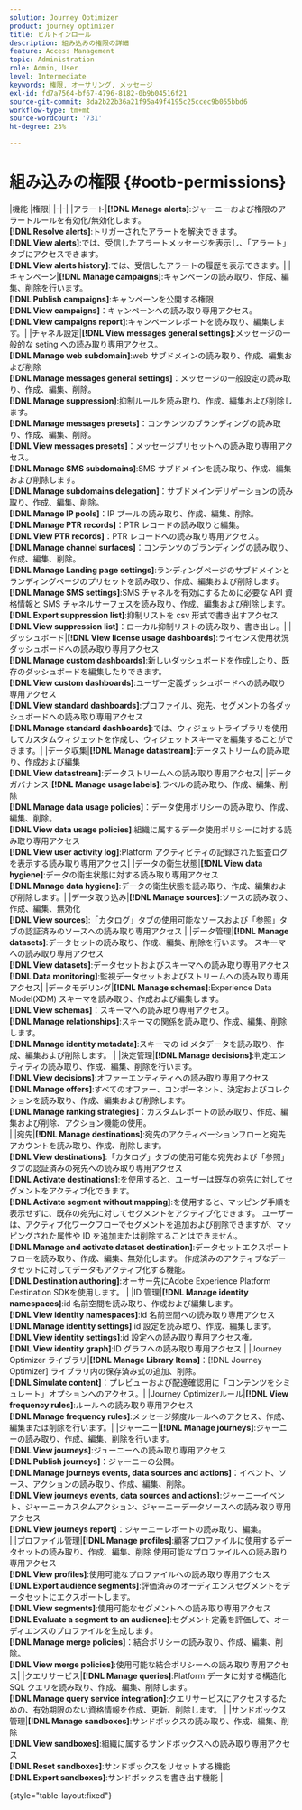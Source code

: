 ```yaml
---
solution: Journey Optimizer
product: journey optimizer
title: ビルトインロール
description: 組み込みの権限の詳細
feature: Access Management
topic: Administration
role: Admin, User
level: Intermediate
keywords: 権限, オーサリング, メッセージ
exl-id: fd7a7564-bf67-4796-8182-0b9b04516f21
source-git-commit: 8da2b22b36a21f95a49f4195c25ccec9b055bbd6
workflow-type: tm+mt
source-wordcount: '731'
ht-degree: 23%

---
```


# 組み込みの権限 {#ootb-permissions}

|機能 |権限| |-|-| |アラート|**[!DNL Manage alerts]**:ジャーニーおよび権限のアラートルールを有効化/無効化します。</br>**[!DNL Resolve alerts]**:トリガーされたアラートを解決できます。</br>**[!DNL View alerts]**:では、受信したアラートメッセージを表示し、「アラート」タブにアクセスできます。 </br>**[!DNL View alerts history]**:では、受信したアラートの履歴を表示できます。| |キャンペーン|**[!DNL Manage campaigns]**:キャンペーンの読み取り、作成、編集、削除を行います。</br>**[!DNL Publish campaigns]**:キャンペーンを公開する権限&#x200B;</br>**[!DNL View campaigns]**：キャンペーンへの読み取り専用アクセス。</br>**[!DNL View campaigns report]**:キャンペーンレポートを読み取り、編集します。| |チャネル設定|**[!DNL View messages general settings]**:メッセージの一般的な seting への読み取り専用アクセス。</br>**[!DNL Manage web subdomain]**:web サブドメインの読み取り、作成、編集および削除</br>**[!DNL Manage messages general settings]**：メッセージの一般設定の読み取り、作成、編集、削除。</br>**[!DNL Manage suppression]**:抑制ルールを読み取り、作成、編集および削除します。</br>**[!DNL Manage messages presets]**：コンテンツのブランディングの読み取り、作成、編集、削除。</br>**[!DNL View messages presets]**：メッセージプリセットへの読み取り専用アクセス。</br>**[!DNL Manage SMS subdomains]**:SMS サブドメインを読み取り、作成、編集および削除します。</br>**[!DNL Manage subdomains delegation]**：サブドメインデリゲーションの読み取り、作成、編集、削除。</br>**[!DNL Manage IP pools]**：IP プールの読み取り、作成、編集、削除。</br>**[!DNL Manage PTR records]**：PTR レコードの読み取りと編集。</br>**[!DNL View PTR records]**：PTR レコードへの読み取り専用アクセス。</br>**[!DNL Manage channel surfaces]**：コンテンツのブランディングの読み取り、作成、編集、削除。</br>**[!DNL Manage Landing page settings]**:ランディングページのサブドメインとランディングページのプリセットを読み取り、作成、編集および削除します。</br>**[!DNL Manage SMS settings]**:SMS チャネルを有効にするために必要な API 資格情報と SMS チャネルサーフェスを読み取り、作成、編集および削除します。</br>**[!DNL Export suppression list]**:抑制リストを csv 形式で書き出すアクセス&#x200B;</br>**[!DNL View suppression list]**：ローカル抑制リストの読み取り、書き出し。| |ダッシュボード|**[!DNL View license usage dashboards]**:ライセンス使用状況ダッシュボードへの読み取り専用アクセス</br>**[!DNL Manage custom dashboards]**:新しいダッシュボードを作成したり、既存のダッシュボードを編集したりできます。</br>**[!DNL View custom dashboards]**:ユーザー定義ダッシュボードへの読み取り専用アクセス</br>**[!DNL View standard dashboards]**:プロファイル、宛先、セグメントの各ダッシュボードへの読み取り専用アクセス&#x200B;</br>**[!DNL Manage standard dashboards]**:では、ウィジェットライブラリを使用してカスタムウィジェットを作成し、ウィジェットスキーマを編集することができます。| |データ収集|**[!DNL Manage datastream]**:データストリームの読み取り、作成および編集</br>**[!DNL View datastream]**:データストリームへの読み取り専用アクセス| |データガバナンス|**[!DNL Manage usage labels]**:ラベルの読み取り、作成、編集、削除&#x200B;</br>**[!DNL Manage data usage policies]**：データ使用ポリシーの読み取り、作成、編集、削除。</br>**[!DNL View data usage policies]**:組織に属するデータ使用ポリシーに対する読み取り専用アクセス&#x200B;</br>**[!DNL View user activity log]**:Platform アクティビティの記録された監査ログを表示する読み取り専用アクセス| |データの衛生状態|**[!DNL View data hygiene]**:データの衛生状態に対する読み取り専用アクセス</br>**[!DNL Manage data hygiene]**:データの衛生状態を読み取り、作成、編集および削除します。| |データ取り込み|**[!DNL Manage sources]**:ソースの読み取り、作成、編集、無効化&#x200B;</br>**[!DNL View sources]**:「カタログ」タブの使用可能なソースおよび「参照」タブの認証済みのソースへの読み取り専用アクセス | |データ管理|**[!DNL Manage datasets]**:データセットの読み取り、作成、編集、削除を行います。 スキーマへの読み取り専用アクセス</br>**[!DNL View datasets]**:データセットおよびスキーマへの読み取り専用アクセス&#x200B;</br>**[!DNL Data monitoring]**:監視データセットおよびストリームへの読み取り専用アクセス| |データモデリング|**[!DNL Manage schemas]**:Experience Data Model(XDM) スキーマを読み取り、作成および編集します。</br>**[!DNL View schemas]**：スキーマへの読み取り専用アクセス。</br>**[!DNL Manage relationships]**:スキーマの関係を読み取り、作成、編集、削除します。</br>**[!DNL Manage identity metadata]**:スキーマの id メタデータを読み取り、作成、編集および削除します。 | |決定管理|**[!DNL Manage decisions]**:判定エンティティの読み取り、作成、編集、削除を行います。</br>**[!DNL View decisions]**:オファーエンティティへの読み取り専用アクセス</br>**[!DNL Manage offers]**:すべてのオファー、コンポーネント、決定およびコレクションを読み取り、作成、編集および削除します。</br>**[!DNL Manage ranking strategies]**：カスタムレポートの読み取り、作成、編集および削除、アクション機能の使用。</br>| |宛先|**[!DNL Manage destinations]**:宛先のアクティベーションフローと宛先アカウントを読み取り、作成、削除します。</br>**[!DNL View destinations]**:「カタログ」タブの使用可能な宛先および「参照」タブの認証済みの宛先への読み取り専用アクセス&#x200B;</br>**[!DNL Activate destinations]**:を使用すると、ユーザーは既存の宛先に対してセグメントをアクティブ化できます。</br>**[!DNL Activate segment without mapping]**:を使用すると、マッピング手順を表示せずに、既存の宛先に対してセグメントをアクティブ化できます。 ユーザーは、アクティブ化ワークフローでセグメントを追加および削除できますが、マッピングされた属性や ID を追加または削除することはできません。</br>**[!DNL Manage and activate dataset destination]**:データセットエクスポートフローを読み取り、作成、編集、無効化します。 作成済みのアクティブなデータセットに対してデータもアクティブ化する機能。</br>**[!DNL Destination authoring]**:オーサー先にAdobe Experience Platform Destination SDKを使用します。 | |ID 管理|**[!DNL Manage identity namespaces]**:id 名前空間を読み取り、作成および編集します。</br>**[!DNL View identity namespaces]**:id 名前空間への読み取り専用アクセス</br>**[!DNL Manage identity settings]**:id 設定を読み取り、作成、編集します。</br>**[!DNL View identity settings]**:id 設定への読み取り専用アクセス権。</br>**[!DNL View identity graph]**:ID グラフへの読み取り専用アクセス | |Journey Optimizer ライブラリ|**[!DNL Manage Library Items]**：[!DNL Journey Optimizer] ライブラリ内の保存済み式の追加、削除。</br>**[!DNL Simulate content]**：プレビューおよび配達確認用に「コンテンツをシミュレート」オプションへのアクセス。| |Journey Optimizerルール|**[!DNL View frequency rules]**:ルールへの読み取り専用アクセス</br>**[!DNL Manage frequency rules]**:メッセージ頻度ルールへのアクセス、作成、編集または削除を行います。| |ジャーニー|**[!DNL Manage journeys]**:ジャーニーの読み取り、作成、編集、削除を行います。</br>**[!DNL View journeys]**:ジューニーへの読み取り専用アクセス</br>**[!DNL Publish journeys]**：ジャーニーの公開。</br>**[!DNL Manage journeys events, data sources and actions]**：イベント、ソース、アクションの読み取り、作成、編集、削除。</br>**[!DNL View journeys events, data sources and actions]**:ジャーニーイベント、ジャーニーカスタムアクション、ジャーニーデータソースへの読み取り専用アクセス&#x200B;</br>**[!DNL View journeys report]**：ジャーニーレポートの読み取り、編集。</br>| |プロファイル管理|**[!DNL Manage profiles]**:顧客プロファイルに使用するデータセットの読み取り、作成、編集、削除 使用可能なプロファイルへの読み取り専用アクセス</br>**[!DNL View profiles]**:使用可能なプロファイルへの読み取り専用アクセス&#x200B;</br>**[!DNL Export audience segments]**:評価済みのオーディエンスセグメントをデータセットにエクスポートします。</br>**[!DNL View segments]**:使用可能なセグメントへの読み取り専用アクセス&#x200B;</br>**[!DNL Evaluate a segment to an audience]**:セグメント定義を評価して、オーディエンスのプロファイルを生成します。</br>**[!DNL Manage merge policies]**：結合ポリシーの読み取り、作成、編集、削除。</br>**[!DNL View merge policies]**:使用可能な結合ポリシーへの読み取り専用アクセス| |クエリサービス|**[!DNL Manage queries]**:Platform データに対する構造化 SQL クエリを読み取り、作成、編集、削除します。</br>**[!DNL Manage query service integration]**:クエリサービスにアクセスするための、有効期限のない資格情報を作成、更新、削除します。 | |サンドボックス管理|**[!DNL Manage sandboxes]**:サンドボックスの読み取り、作成、編集、削除&#x200B;</br>**[!DNL View sandboxes]**:組織に属するサンドボックスへの読み取り専用アクセス</br>**[!DNL Reset sandboxes]**:サンドボックスをリセットする機能&#x200B;</br>**[!DNL Export sandboxes]**:サンドボックスを書き出す機能 |

{style="table-layout:fixed"}
